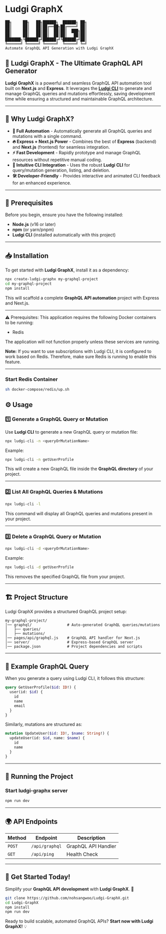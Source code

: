 # Ludgi GraphX

```
██╗     ██╗   ██╗██████╗  ██████╗ ██╗
██║     ██║   ██║██╔══██╗██╔════╝ ██║
██║     ██║   ██║██║  ██║██║  ███╗██║
██║     ██║   ██║██║  ██║██║   ██║██║
███████╗╚██████╔╝██████╔╝╚██████╔╝██║
╚══════╝ ╚═════╝ ╚═════╝  ╚═════╝ ╚═╝
Automate GraphQL API Generation with Ludgi GraphX
```

## 🚀 Ludgi GraphX - The Ultimate GraphQL API Generator

**Ludgi GraphX** is a powerful and seamless GraphQL API automation tool built on **Next.js** and **Express**. It leverages the **[Ludgi CLI](https://www.npmjs.com/package/ludgi-cli)** to generate and manage GraphQL queries and mutations effortlessly, saving development time while ensuring a structured and maintainable GraphQL architecture.

---

## 🌟 Why Ludgi GraphX?

- **🚀 Full Automation** - Automatically generate all GraphQL queries and mutations with a single command.
- **🔥 Express + Next.js Power** - Combines the best of **Express** (backend) and **Next.js** (frontend) for seamless integration.
- **⚡ Fast Development** - Rapidly prototype and manage GraphQL resources without repetitive manual coding.
- **🔧 Intuitive CLI Integration** - Uses the robust **Ludgi CLI** for query/mutation generation, listing, and deletion.
- **🛠️ Developer-Friendly** - Provides interactive and animated CLI feedback for an enhanced experience.

---

## 📌 Prerequisites

Before you begin, ensure you have the following installed:

- **Node.js** (v16 or later)
- **npm** (or yarn/pnpm)
- **Ludgi CLI** (installed automatically with this project)

---

## 📥 Installation

To get started with **Ludgi GraphX**, install it as a dependency:

```bash
npx create-ludgi-graphx my-graphql-project
cd my-graphql-project
npm install
```

This will scaffold a complete **GraphQL API automation** project with Express and Next.js.

---

⚠️ Prerequisites:
This application requires the following Docker containers to be running:

- Redis

The application will not function properly unless these services are running.

**Note:** If you want to use subscriptions with Ludgi CLI, it is configured to work based on Redis. Therefore, make sure Redis is running to enable this feature.

---

### Start Redis Container

```bash
sh docker-compose/redis/up.sh
```

## ⚙️ Usage

### 1️⃣ Generate a GraphQL Query or Mutation

Use **Ludgi CLI** to generate a new GraphQL query or mutation file:

```bash
npx ludgi-cli -n <queryOrMutationName>
```

Example:

```bash
npx ludgi-cli -n getUserProfile
```

This will create a new GraphQL file inside the **GraphQL directory** of your project.

---

### 2️⃣ List All GraphQL Queries & Mutations

```bash
npx ludgi-cli -l
```

This command will display all GraphQL queries and mutations present in your project.

---

### 3️⃣ Delete a GraphQL Query or Mutation

```bash
npx ludgi-cli -d <queryOrMutationName>
```

Example:

```bash
npx ludgi-cli -d getUserProfile
```

This removes the specified GraphQL file from your project.

---

## 🏗️ Project Structure

Ludgi GraphX provides a structured GraphQL project setup:

```
my-graphql-project/
│── graphql/                # Auto-generated GraphQL queries/mutations
│   ├── queries/
│   ├── mutations/
│── pages/api/graphql.js    # GraphQL API handler for Next.js
│── server/                 # Express-based GraphQL server
│── package.json            # Project dependencies and scripts
```

---

## 📌 Example GraphQL Query

When you generate a query using Ludgi CLI, it follows this structure:

```graphql
query GetUserProfile($id: ID!) {
  user(id: $id) {
    id
    name
    email
  }
}
```

Similarly, mutations are structured as:

```graphql
mutation UpdateUser($id: ID!, $name: String!) {
  updateUser(id: $id, name: $name) {
    id
    name
  }
}
```

---

## 🚀 Running the Project

### Start ludgi-graphx server
```bash
npm run dev
```

---

## 🌍 API Endpoints

| Method | Endpoint           | Description |
|--------|-------------------|-------------|
| `POST` | `/api/graphql`    | GraphQL API Handler |
| `GET`  | `/api/ping`     | Health Check |

---

## 🌟 Get Started Today!

Simplify your **GraphQL API development** with **Ludgi GraphX**. 🚀

```bash
git clone https://github.com/nohsangwoo/Ludgi-GraphX.git
cd Ludgi-GraphX
npm install
npm run dev
```

Ready to build scalable, automated GraphQL APIs? **Start now with Ludgi GraphX!** 💡

